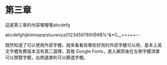 # 第三章

這是第三章的內容喔喔喔abcdefg

abcdefghijklmnopqrstuvwxyz0123456789!@#$%^&*()__===+=--

既然知道了可以使用外部字體，就來看看有哪些好用的外部字體可以用，基本上英文字體免費版本沒有第二選擇，首推 Google Fonts，進入網頁後在左側字體清單可以預覽字體，右側選單則可以篩選字體。
